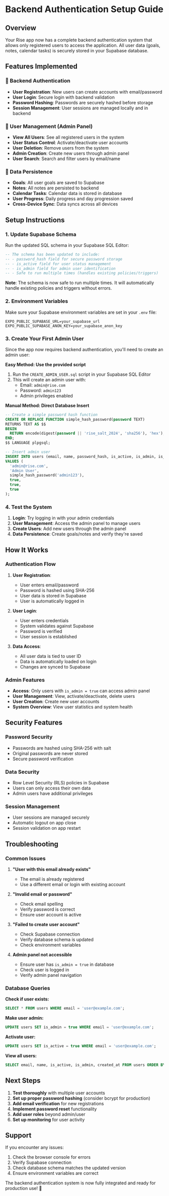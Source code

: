# Backend Authentication Setup Guide

## Overview
Your Rise app now has a complete backend authentication system that allows only registered users to access the application. All user data (goals, notes, calendar tasks) is securely stored in your Supabase database.

## Features Implemented

### 🔐 Backend Authentication
- **User Registration**: New users can create accounts with email/password
- **User Login**: Secure login with backend validation
- **Password Hashing**: Passwords are securely hashed before storage
- **Session Management**: User sessions are managed locally and in backend

### 👥 User Management (Admin Panel)
- **View All Users**: See all registered users in the system
- **User Status Control**: Activate/deactivate user accounts
- **User Deletion**: Remove users from the system
- **Admin Creation**: Create new users through admin panel
- **User Search**: Search and filter users by email/name

### 💾 Data Persistence
- **Goals**: All user goals are saved to Supabase
- **Notes**: All notes are persisted to backend
- **Calendar Tasks**: Calendar data is stored in database
- **User Progress**: Daily progress and day progression saved
- **Cross-Device Sync**: Data syncs across all devices

## Setup Instructions

### 1. Update Supabase Schema
Run the updated SQL schema in your Supabase SQL Editor:

```sql
-- The schema has been updated to include:
-- - password_hash field for secure password storage
-- - is_active field for user status management
-- - is_admin field for admin user identification
-- - Safe to run multiple times (handles existing policies/triggers)
```

**Note**: The schema is now safe to run multiple times. It will automatically handle existing policies and triggers without errors.

### 2. Environment Variables
Make sure your Supabase environment variables are set in your `.env` file:

```env
EXPO_PUBLIC_SUPABASE_URL=your_supabase_url
EXPO_PUBLIC_SUPABASE_ANON_KEY=your_supabase_anon_key
```

### 3. Create Your First Admin User
Since the app now requires backend authentication, you'll need to create an admin user:

**Easy Method: Use the provided script**
1. Run the `CREATE_ADMIN_USER.sql` script in your Supabase SQL Editor
2. This will create an admin user with:
   - Email: `admin@rise.com`
   - Password: `admin123`
   - Admin privileges enabled

**Manual Method: Direct Database Insert**
```sql
-- Create a simple password hash function
CREATE OR REPLACE FUNCTION simple_hash_password(password TEXT)
RETURNS TEXT AS $$
BEGIN
  RETURN encode(digest(password || 'rise_salt_2024', 'sha256'), 'hex');
END;
$$ LANGUAGE plpgsql;

-- Insert admin user
INSERT INTO users (email, name, password_hash, is_active, is_admin, is_onboarding_complete)
VALUES (
  'admin@rise.com',
  'Admin User',
  simple_hash_password('admin123'),
  true,
  true,
  true
);
```

### 4. Test the System
1. **Login**: Try logging in with your admin credentials
2. **User Management**: Access the admin panel to manage users
3. **Create Users**: Add new users through the admin panel
4. **Data Persistence**: Create goals/notes and verify they're saved

## How It Works

### Authentication Flow
1. **User Registration**: 
   - User enters email/password
   - Password is hashed using SHA-256
   - User data is stored in Supabase
   - User is automatically logged in

2. **User Login**:
   - User enters credentials
   - System validates against Supabase
   - Password is verified
   - User session is established

3. **Data Access**:
   - All user data is tied to user ID
   - Data is automatically loaded on login
   - Changes are synced to Supabase

### Admin Features
- **Access**: Only users with `is_admin = true` can access admin panel
- **User Management**: View, activate/deactivate, delete users
- **User Creation**: Create new user accounts
- **System Overview**: View user statistics and system health

## Security Features

### Password Security
- Passwords are hashed using SHA-256 with salt
- Original passwords are never stored
- Secure password verification

### Data Security
- Row Level Security (RLS) policies in Supabase
- Users can only access their own data
- Admin users have additional privileges

### Session Management
- User sessions are managed securely
- Automatic logout on app close
- Session validation on app restart

## Troubleshooting

### Common Issues

1. **"User with this email already exists"**
   - The email is already registered
   - Use a different email or login with existing account

2. **"Invalid email or password"**
   - Check email spelling
   - Verify password is correct
   - Ensure user account is active

3. **"Failed to create user account"**
   - Check Supabase connection
   - Verify database schema is updated
   - Check environment variables

4. **Admin panel not accessible**
   - Ensure user has `is_admin = true` in database
   - Check user is logged in
   - Verify admin panel navigation

### Database Queries

**Check if user exists:**
```sql
SELECT * FROM users WHERE email = 'user@example.com';
```

**Make user admin:**
```sql
UPDATE users SET is_admin = true WHERE email = 'user@example.com';
```

**Activate user:**
```sql
UPDATE users SET is_active = true WHERE email = 'user@example.com';
```

**View all users:**
```sql
SELECT email, name, is_active, is_admin, created_at FROM users ORDER BY created_at DESC;
```

## Next Steps

1. **Test thoroughly** with multiple user accounts
2. **Set up proper password hashing** (consider bcrypt for production)
3. **Add email verification** for new registrations
4. **Implement password reset** functionality
5. **Add user roles** beyond admin/user
6. **Set up monitoring** for user activity

## Support

If you encounter any issues:
1. Check the browser console for errors
2. Verify Supabase connection
3. Check database schema matches the updated version
4. Ensure environment variables are correct

The backend authentication system is now fully integrated and ready for production use! 🚀
